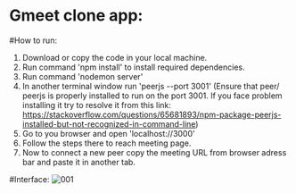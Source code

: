 # Gmeet clone app:
#How to run:
1. Download or copy the code in your local machine.
2. Run command 'npm install' to install required dependencies.
3. Run command 'nodemon server'
4. In another terminal window run 'peerjs --port 3001'
(Ensure that peer/ peerjs is properly installed to run on the port 3001. If you face problem installing it try to resolve it from this link: https://stackoverflow.com/questions/65681893/npm-package-peerjs-installed-but-not-recognized-in-command-line)
5. Go to you browser and open 'localhost://3000'
6. Follow the steps there to reach meeting page.
7. Now to connect a new peer copy the meeting URL from browser adress bar and paste it in another tab.

#Interface:
![001](https://user-images.githubusercontent.com/86679419/193274727-f569c6af-7e6b-4425-bec5-9593ff18e1f3.png)
